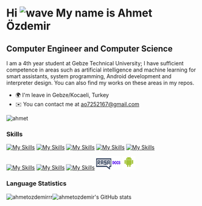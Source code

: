 Hi ![wave](https://user-images.githubusercontent.com/18350557/176309783-0785949b-9127-417c-8b55-ab5a4333674e.gif) My name is Ahmet Özdemir
==================================================================================================================================

Computer Engineer and Computer Science
-----------------

I am a 4th year student at Gebze Technical University; I have sufficient competence in areas such as artificial intelligence and machine learning for smart assistants, system programming, Android development and interpreter design. You can also find my works on these areas in my repos.

* 🌍  I'm leave in Gebze/Kocaeli, Turkey
* ✉️  You can contact me at [ao7252167@gmail.com](mailto:ao7252167@gmail.com)

<p align="left"> <img src="https://komarev.com/ghpvc/?username=ahmetozdemirrr&label=Profile%20views&color=0e75b6&style=flat" alt="ahmet" /> </p>

### Skills


[![My Skills](https://skillicons.dev/icons?i=c&theme=light)](https://gcc.gnu.org/)
[![My Skills](https://skillicons.dev/icons?i=cpp&theme=light)](https://cplusplus.com/) 
[![My Skills](https://skillicons.dev/icons?i=java&theme=light)](https://java.com) 
[![My Skills](https://skillicons.dev/icons?i=python&theme=light)](https://www.python.org/)
[![My Skills](https://skillicons.dev/icons?i=mysql&theme=light)](https://www.mysql.com/)
<p align="left">

[![My Skills](https://skillicons.dev/icons?i=mongodb&theme=light)](https://www.mongodb.com/)
[![My Skills](https://skillicons.dev/icons?i=linux&theme=light)](https://www.linux.org/)
[![My Skills](https://skillicons.dev/icons?i=bash&theme=light)](https://www.gnu.org/software/bash/)
<a href="https://rasa.com" target="_blank" rel="noreferrer"><img src="https://github.com/ahmetozdemirrr/ahmetozdemirrr/blob/main/RASA.svg" width="64" height="36" alt="RASA" /></a>
<a href="https://developer.android.com" target="_blank" rel="noreferrer"> <img src="https://raw.githubusercontent.com/devicons/devicon/master/icons/android/android-original-wordmark.svg" alt="android" width="36" height="36"/></a>

### Language Statistics

<p>
<img align="left" src="https://github-readme-stats.vercel.app/api/top-langs?username=ahmetozdemirrr&show_icons=true&locale=en&layout=compact&langs_count=12" alt="ahmetozdemirrr" />
<img align="left" src="https://github-readme-stats.vercel.app/api?username=ahmetozdemirrr&show_icons=true&hide=&count_private=true&title_color=3382ed&text_color=22c55e&icon_color=facc15&bg_color=1c1917&hide_border=true&show_icons=true&cache_seconds=1800" alt="ahmetozdemir's GitHub stats" />
</p>


<p>&nbsp;</p>
